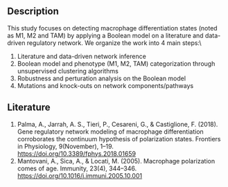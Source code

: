 ## Description

This study focuses on detecting macrophage differentiation states (noted as M1, M2 and TAM) by applying a Boolean model on 
a literature and data-driven regulatory network. We organize the work into 4 main steps:\
1. Literature and data-driven network inference
2. Boolean model and phenotype (M1, M2, TAM) categorization through unsupervised clustering algorithms
3. Robustness and perturation analysis on the Boolean model
4. Mutations and knock-outs on network components/pathways

## Literature
1. Palma, A., Jarrah, A. S., Tieri, P., Cesareni, G., & Castiglione, F. (2018). 
Gene regulatory network modeling of macrophage differentiation corroborates the continuum hypothesis of polarization states. 
Frontiers in Physiology, 9(November), 1–19. https://doi.org/10.3389/fphys.2018.01659
2. Mantovani, A., Sica, A., & Locati, M. (2005). 
Macrophage polarization comes of age. 
Immunity, 23(4), 344–346. https://doi.org/10.1016/j.immuni.2005.10.001
